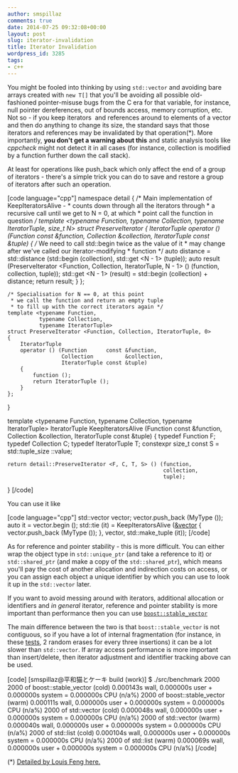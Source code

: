 ```yaml
---
author: smspillaz
comments: true
date: 2014-07-25 09:32:08+00:00
layout: post
slug: iterator-invalidation
title: Iterator Invalidation
wordpress_id: 3285
tags:
- c++
---
```


You might be fooled into thinking by using `std::vector` and avoiding bare arrays created with `new T[]` that you'll be avoiding all possible old-fashioned pointer-misuse bugs from the C era for that variable, for instance, null pointer dereferences, out of bounds access, memory corruption, etc. Not so - if you keep iterators  and references around to elements of a vector and then do anything to change its size, the standard says that those iterators and references may be invalidated by that operation(*). More importantly, **you don't get a warning about this** and static analysis tools like _cppcheck_ might not detect it in all cases (for instance, collection is modified by a function further down the call stack).

At least for operations like push_back which only affect the end of a group of iterators - there's a simple trick you can do to save and restore a group of iterators after such an operation.

[code language="cpp"]
namespace detail
{
    /* Main implementation of KeepIteratorsAlive -
     * counts down through all the iterators through
     * a recursive call until we get to N = 0, at which
     * point call the function in question */
    template <typename Function,
              typename Collection,
              typename IteratorTuple,
              size_t   N>
    struct PreserveIterator
    {
        IteratorTuple
        operator () (Function      const &function,
                     Collection          &collection,
                     IteratorTuple const &tuple)
        {
            /* We need to call std::begin twice as the value of it
             * may change after we've called our iterator-modifying
             * function */
            auto distance = std::distance (std::begin (collection),
                                           std::get <N - 1> (tuple));
            auto result (PreserveIterator <Function,
                                           Collection,
                                           IteratorTuple,
                                           N - 1> () (function,
                                                      collection,
                                                      tuple));
            std::get <N - 1> (result) = std::begin (collection) +
                                        distance;
            return result;
        }
    };

    /* Specialisation for N == 0, at this point
     * we call the function and return an empty tuple
     * to fill up with the correct iterators again */
    template <typename Function,
              typename Collection,
              typename IteratorTuple>
    struct PreserveIterator <Function, Collection, IteratorTuple, 0>
    {
        IteratorTuple
        operator () (Function      const &function,
                     Collection          &collection,
                     IteratorTuple const &tuple)
        {
            function ();
            return IteratorTuple ();
        }
    };
}

template <typename Function,
          typename Collection,
          typename IteratorTuple>
IteratorTuple
KeepIteratorsAlive (Function      const &function,
                    Collection          &collection,
                    IteratorTuple const &tuple)
{
    typedef Function F;
    typedef Collection C;
    typedef IteratorTuple T;
    constexpr size_t const S = std::tuple_size <IteratorTuple>::value;

    return detail::PreserveIterator <F, C, T, S> () (function,
                                                     collection,
                                                     tuple);
}
[/code]

You can use it like

[code language="cpp"]
std::vector <MyType> vector;
vector.push_back (MyType ());
auto it = vector.begin ();
std::tie (it) = KeepIteratorsAlive ([&vector]() {
                    vector.push_back (MyType ());
                },
                vector,
                std::make_tuple (it));
[/code]

As for reference and pointer stability - this is more difficult. You can either wrap the object type in `std::unique_ptr` (and take a reference to it) or `std::shared_ptr` (and make a copy of the `std::shared_ptr`), which means you'll pay the cost of another allocation and indirection costs on access, or you can assign each object a unique identifier by which you can use to look it up in the `std::vector` later.

If you want to avoid messing around with iterators, additional allocation or identifiers and _in general_ iterator, reference and pointer stability is more important than performance then you can use [`boost::stable_vector`](http://www.boost.org/doc/libs/1_53_0/doc/html/boost/container/stable_vector.html)

The main difference between the two is that `boost::stable_vector` is not contiguous, so if you have a lot of internal fragmentation (for instance, in these [tests](https://gist.github.com/smspillaz/e393e46b41ed40e0c239), 2 random erases for every three insertions) it can be a lot slower than `std::vector`. If array access performance is more important than insert/delete, then iterator adjustment and identifier tracking above can be used.

[code]
[smspillaz@平和猫とケーキ build (work)] $ ./src/benchmark 2000
2000 of boost::stable_vector (cold)
 0.000143s wall, 0.000000s user + 0.000000s system = 0.000000s CPU (n/a%)
2000 of boost::stable_vector (warm)
 0.000111s wall, 0.000000s user + 0.000000s system = 0.000000s CPU (n/a%)
2000 of std::vector (cold)
 0.000048s wall, 0.000000s user + 0.000000s system = 0.000000s CPU (n/a%)
2000 of std::vector (warm)
 0.000040s wall, 0.000000s user + 0.000000s system = 0.000000s CPU (n/a%)
2000 of std::list (cold)
 0.000104s wall, 0.000000s user + 0.000000s system = 0.000000s CPU (n/a%)
2000 of std::list (warm)
 0.000069s wall, 0.000000s user + 0.000000s system = 0.000000s CPU (n/a%)
[/code]

(*) [Detailed by Louis Feng here.](http://www.outofcore.com/2011/04/c-container-iterator-invalidation/)
